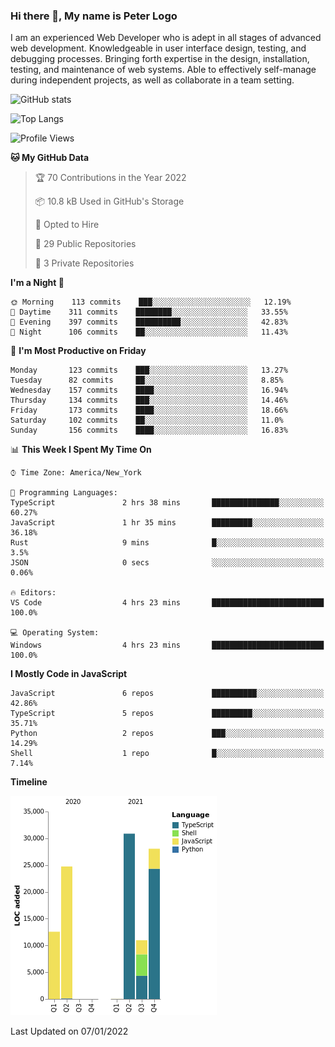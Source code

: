 ### Hi there 👋, My name is Peter Logo

I am an experienced Web Developer who is adept in all stages of advanced web development. Knowledgeable in user interface design, 
testing, and debugging processes. Bringing forth expertise in the design, installation, testing, and maintenance of web systems. 
Able to effectively self-manage during independent projects, as well as collaborate in a team setting.

![GitHub stats](https://github-readme-stats.vercel.app/api?username=peterlogo&show_icons=true&count_private=true&theme=dark)

![Top Langs](https://github-readme-stats.vercel.app/api/top-langs/?username=peterlogo&theme=dark&layout=compact&langs_count=8)

<!--START_SECTION:waka-->
![Profile Views](http://img.shields.io/badge/Profile%20Views-1-blue)

**🐱 My GitHub Data** 

> 🏆 70 Contributions in the Year 2022
 > 
> 📦 10.8 kB Used in GitHub's Storage 
 > 
> 💼 Opted to Hire
 > 
> 📜 29 Public Repositories 
 > 
> 🔑 3 Private Repositories  
 > 
**I'm a Night 🦉** 

```text
🌞 Morning    113 commits    ███░░░░░░░░░░░░░░░░░░░░░░   12.19% 
🌆 Daytime    311 commits    ████████░░░░░░░░░░░░░░░░░   33.55% 
🌃 Evening    397 commits    ██████████░░░░░░░░░░░░░░░   42.83% 
🌙 Night      106 commits    ██░░░░░░░░░░░░░░░░░░░░░░░   11.43%

```
📅 **I'm Most Productive on Friday** 

```text
Monday       123 commits    ███░░░░░░░░░░░░░░░░░░░░░░   13.27% 
Tuesday      82 commits     ██░░░░░░░░░░░░░░░░░░░░░░░   8.85% 
Wednesday    157 commits    ████░░░░░░░░░░░░░░░░░░░░░   16.94% 
Thursday     134 commits    ███░░░░░░░░░░░░░░░░░░░░░░   14.46% 
Friday       173 commits    ████░░░░░░░░░░░░░░░░░░░░░   18.66% 
Saturday     102 commits    ██░░░░░░░░░░░░░░░░░░░░░░░   11.0% 
Sunday       156 commits    ████░░░░░░░░░░░░░░░░░░░░░   16.83%

```


📊 **This Week I Spent My Time On** 

```text
⌚︎ Time Zone: America/New_York

💬 Programming Languages: 
TypeScript               2 hrs 38 mins       ███████████████░░░░░░░░░░   60.27% 
JavaScript               1 hr 35 mins        █████████░░░░░░░░░░░░░░░░   36.18% 
Rust                     9 mins              █░░░░░░░░░░░░░░░░░░░░░░░░   3.5% 
JSON                     0 secs              ░░░░░░░░░░░░░░░░░░░░░░░░░   0.06%

🔥 Editors: 
VS Code                  4 hrs 23 mins       █████████████████████████   100.0%

💻 Operating System: 
Windows                  4 hrs 23 mins       █████████████████████████   100.0%

```

**I Mostly Code in JavaScript** 

```text
JavaScript               6 repos             ██████████░░░░░░░░░░░░░░░   42.86% 
TypeScript               5 repos             █████████░░░░░░░░░░░░░░░░   35.71% 
Python                   2 repos             ███░░░░░░░░░░░░░░░░░░░░░░   14.29% 
Shell                    1 repo              █░░░░░░░░░░░░░░░░░░░░░░░░   7.14%

```


**Timeline**

![Chart not found](https://raw.githubusercontent.com/peterlogo/peterlogo/main/charts/bar_graph.png) 


 Last Updated on 07/01/2022
<!--END_SECTION:waka-->


